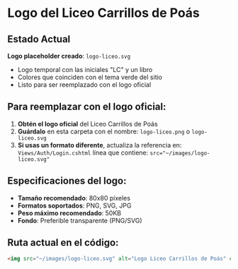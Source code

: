 # Logo del Liceo Carrillos de Poás

## Estado Actual
**Logo placeholder creado**: `logo-liceo.svg`
- Logo temporal con las iniciales "LC" y un libro
- Colores que coinciden con el tema verde del sitio
- Listo para ser reemplazado con el logo oficial

## Para reemplazar con el logo oficial:

1. **Obtén el logo oficial** del Liceo Carrillos de Poás
2. **Guárdalo** en esta carpeta con el nombre: `logo-liceo.png` o `logo-liceo.svg`
3. **Si usas un formato diferente**, actualiza la referencia en:
   `Views/Auth/Login.cshtml` línea que contiene: `src="~/images/logo-liceo.svg"`

## Especificaciones del logo:
- **Tamaño recomendado**: 80x80 píxeles
- **Formatos soportados**: PNG, SVG, JPG
- **Peso máximo recomendado**: 50KB
- **Fondo**: Preferible transparente (PNG/SVG)

## Ruta actual en el código:
```html
<img src="~/images/logo-liceo.svg" alt="Logo Liceo Carrillos de Poás" class="logo" />
```
